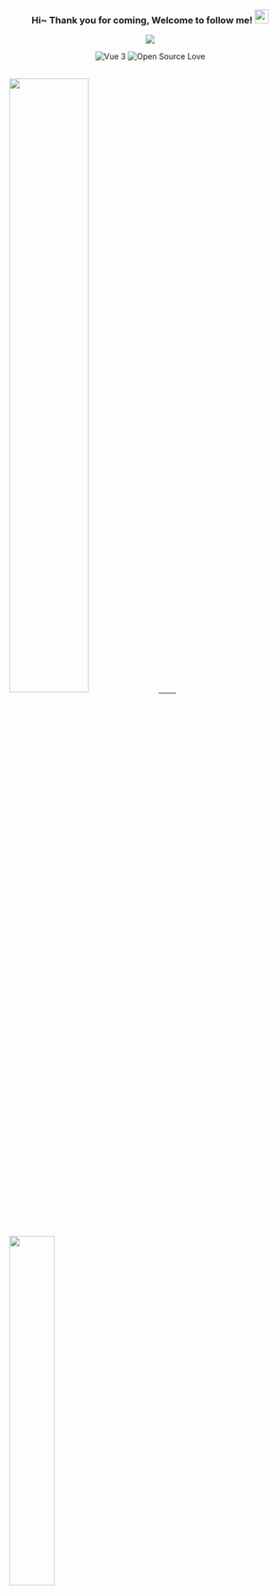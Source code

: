 <!--
**axelgear/axelgear** is a ✨ _special_ ✨ repository because its `README.md` (this file) appears on your GitHub profile.
Here are some ideas to get you started:
- 🔭 I’m currently working on ...
- 🌱 I’m currently learning ...
- 👯 I’m looking to collaborate on ...
- 🤔 I’m looking for help with ...
- 💬 Ask me about ...
- 📫 How to reach me: ...
- 😄 Pronouns: ...
- ⚡ Fun fact: ...
-->
<h3 align="center">
    Hi~ Thank you for coming, Welcome to follow me!
    <img src="https://media.giphy.com/media/hvRJCLFzcasrR4ia7z/giphy.gif" width="25px">
</h3>
<p align="center">
    <img src="https://readme-typing-svg.herokuapp.com?color=e65e2a&width=380&height=45&lines=Now+java+developer;Target+full-stack+developer;Always+learning+new+things">
</p>
<p align="center">
    <img alt="Vue 3" src="https://img.shields.io/badge/Vue%203%20-%232b3847.svg?logo=vue.js">
    <img src="https://badges.frapsoft.com/os/v1/open-source.svg?v=102" alt="Open Source Love">
    
</p>
<br/>

<a href="https://github.com/axelgear">
  <img style="width:53%" src="https://github-readme-stats.vercel.app/api?username=axelgear&count_private=true&show_icons=true&theme=radical" />&nbsp;&nbsp;&nbsp;&nbsp;&nbsp;&nbsp;&nbsp;&nbsp;
  <img style="width:40%" src="https://github-readme-stats.vercel.app/api/top-langs/?username=axelgear&layout=compact&theme=radical"/>
</a>


